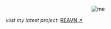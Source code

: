 
<p align="center">
  <img src="https://github.com/user-attachments/assets/8290d465-d1c2-4770-b5f6-c1b133a18b1a" alt="me">
</p>


<!-- <p align="center">
  <i>What I’ve been coding lately:</i>
  <a href="https://polyglotparrot.github.io/jump/" target="_blank" rel="noopener noreferrer">REAVN ↗</a>
</p> -->


  <i>viist my latest project:</i>
  <a href="https://polyglotparrot.github.io/jump/" target="_blank" rel="noopener noreferrer">REAVN ↗</a>


























  



